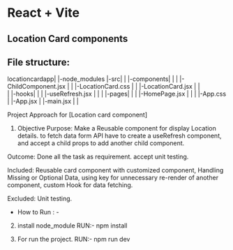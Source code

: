 # React + Vite

## Location Card components

## File structure:

locationcardapp|
|-node_modules
|-src|
| |-components|
| | |-ChildComponent.jsx
| | |-LocationCard.css
| | |-LocationCard.jsx
| |  
| |-hooks|
| | |-useRefresh.jsx
| |
| |-pages|
| | |-HomePage.jsx
| |
| |-App.css
| |-App.jsx
| |-main.jsx
| |

Project Approach for [Location card component]

1. Objective
   Purpose: Make a Reusable component for display Location details. to fetch data form API have to create a useRefresh component, and accept a child props to add another child component.

Outcome: Done all the task as requirement. accept unit testing.

Included: Reusable card component with customized component, Handling Missing or Optional Data, using key for unnecessary re-render of another component,
custom Hook for data fetching.

Excluded: Unit testing.

- How to Run : -

2. install node_module
   RUN:- npm install

3. For run the project.
   RUN:- npm run dev
